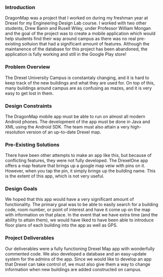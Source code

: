### Introduction
DragonMap was a project that I worked on during my freshman year at Drexel for my Engineering Design Lab course.  I worked with two other students, Drew Banin and Rusell Wiley, under Professor William Mongan and the goal of the project was to create a mobile application which would help students find their way around campus as there was no real pre-existing soltuion that had a significant amount of features.  Although the maintanence of the database for this project has been abandoned, the application is fully working and still in the Google Play store!

### Problem Overview
The Drexel University Campus is constantaly changing, and it is hard to keep track of the new buildings and what they are used for. On top of this, many buildings around campus are as confusing as mazes, and it is very easy to get lost in them.

### Design Constraints
The DragonMap mobile app must be able to run on almost all modern Android phones. The development of the app must be done in Java and XML using the Android SDK. The team must also attain a very high-resolution version of an up-to-date Drexel map.

### Pre-Existing Solutions
There have been other attempts to make an app like this, but because of conflicting features, they were not fully developed. The DrexelOne app offers a map feature that brings up a google map veiw with pins on it. However, when you tap the pin, it simply brings up the building name. This is the extent of this app, which is not very useful.

### Design Goals
We hoped that this app would have a very significant amount of functionality. The primary goal was to be able to easily search for a building code, room number, or point of interest and have it come up on the map with information on that place. In the event that we have extra time (and the ability to attain them), we would have liked to have been able to introduce floor plans of each building into the app as well as GPS.

### Project Deliverables
Our deliverables were a fully functioning Drexel Map app with wonderfully commented code. We also developed a database and an easy-update system for the admins of the app. Since we would like to develop an app that Drexel can take control of, we must also give them a way to change information when new buildings are added constructed on campus.
